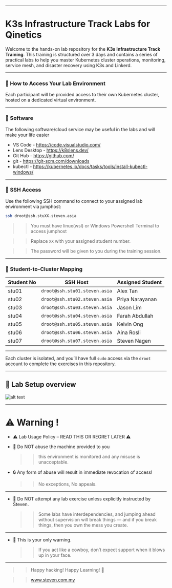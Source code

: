 
---

# K3s Infrastructure Track Labs for Qinetics

Welcome to the hands-on lab repository for the **K3s Infrastructure Track Training**. This training is structured over 3 days and contains a series of practical labs to help you master Kubernetes cluster operations, monitoring, service mesh, and disaster recovery using K3s and Linkerd.

---

### 🚀 How to Access Your Lab Environment

Each participant will be provided access to their own Kubernetes cluster, hosted on a dedicated virtual environment.

---
### 🚀 Software 

The following software/cloud service may be useful in the labs and will make your life easier
* VS Code - https://code.visualstudio.com/
* Lens Desktop - https://k8slens.dev/
* Git Hub - https://github.com/
* git - https://git-scm.com/downloads
* kubectl - https://kubernetes.io/docs/tasks/tools/install-kubectl-windows/

---

### 🔐 SSH Access

Use the following SSH command to connect to your assigned lab environment via jumphost:

```bash
ssh droot@ssh.stuXX.steven.asia
````
>> You must have linux(wsl) or Windows Powershell Terminal to access jumphost

>> Replace `XX` with your assigned student number.

>> The password will be given to you during the training session.

---

### 👥 Student-to-Cluster Mapping

| Student No  | SSH Host                         | Assigned Student     |
| ------------ | -----------------------------  | ------------------ |
| stu01    | `droot@ssh.stu01.steven.asia` | Alex Tan          |
| stu02    | `droot@ssh.stu02.steven.asia` | Priya Narayanan   |
| stu03    | `droot@ssh.stu03.steven.asia` | Jason Lim         |
| stu04    | `droot@ssh.stu04.steven.asia` | Farah Abdullah    |
| stu05    | `droot@ssh.stu05.steven.asia` | Kelvin Ong        |
| stu06    | `droot@ssh.stu06.steven.asia` | Aina Rosli        |
| stu07    | `droot@ssh.stu07.steven.asia` | Steven Nagen      |


---

Each cluster is isolated, and you’ll have full `sudo` access via the `droot` account to complete the exercises in this repository.

--- 

## 🚀 Lab Setup overview 

![alt text](image.png)

---

# ⚠️ Warning ! 

* ⚠️ Lab Usage Policy – READ THIS OR REGRET LATER ⚠️
* 🚫 Do NOT abuse the machine provided to you 
  >> this environment is monitored and any misuse is unacceptable.

* 🔒 Any form of abuse will result in immediate revocation of access! 
  >> No exceptions, No appeals.
---

* 🧪 Do NOT attempt any lab exercise unless explicitly instructed by Steven.
  >> Some labs have interdependencies, and jumping ahead without supervision will break things — and if you break things, then you own the mess you create.
---

* 👊 This is your only warning.
  >> If you act like a cowboy, don’t expect support when it blows up in your face.

---
>> Happy hacking! Happy Learning! 🚧

 
>> www.steven.com.my



